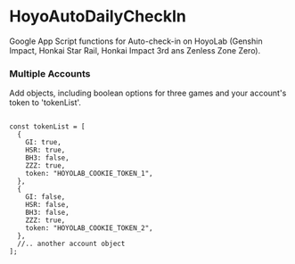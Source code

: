 # HoyoAutoDailyCheckIn

Google App Script functions for Auto-check-in on HoyoLab (Genshin Impact, Honkai Star Rail, Honkai Impact 3rd ans Zenless Zone Zero).

### Multiple Accounts

Add objects, including boolean options for three games and your account's token to 'tokenList'.

<pre><code>
const tokenList = [
  {
    GI: true,
    HSR: true,
    BH3: false,
    ZZZ: true,
    token: "HOYOLAB_COOKIE_TOKEN_1",
  },
  {
    GI: false,
    HSR: false,
    BH3: false,
    ZZZ: true,
    token: "HOYOLAB_COOKIE_TOKEN_2",
  },
  //.. another account object
];
</code></pre>
